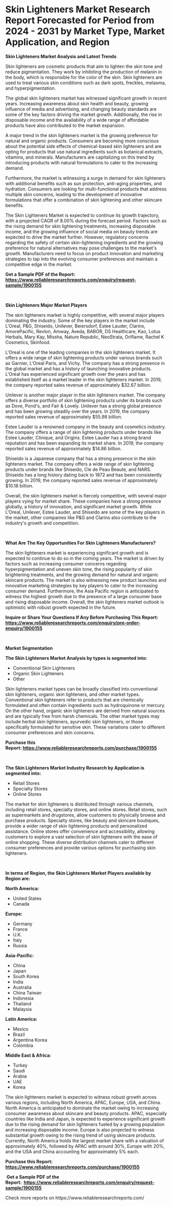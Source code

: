 <p><h1>Skin Lighteners Market Research Report Forecasted for Period from 2024 -  2031 by Market Type, Market Application, and Region</h1></p><p><strong>Skin Lighteners Market Analysis and Latest Trends</strong></p>
<p><p>Skin lighteners are cosmetic products that aim to lighten the skin tone and reduce pigmentation. They work by inhibiting the production of melanin in the body, which is responsible for the color of the skin. Skin lighteners are used to treat various skin conditions such as dark spots, freckles, melasma, and hyperpigmentation.</p><p>The global skin lighteners market has witnessed significant growth in recent years. Increasing awareness about skin health and beauty, growing influence of media and advertising, and changing beauty standards are some of the key factors driving the market growth. Additionally, the rise in disposable income and the availability of a wide range of affordable products have also contributed to the market expansion.</p><p>A major trend in the skin lighteners market is the growing preference for natural and organic products. Consumers are becoming more conscious about the potential side effects of chemical-based skin lighteners and are opting for products that use natural ingredients such as botanical extracts, vitamins, and minerals. Manufacturers are capitalizing on this trend by introducing products with natural formulations to cater to the increasing demand.</p><p>Furthermore, the market is witnessing a surge in demand for skin lighteners with additional benefits such as sun protection, anti-aging properties, and hydration. Consumers are looking for multi-functional products that address multiple skin concerns, leading to the development of innovative formulations that offer a combination of skin lightening and other skincare benefits.</p><p>The Skin Lighteners Market is expected to continue its growth trajectory, with a projected CAGR of 8.00% during the forecast period. Factors such as the rising demand for skin lightening treatments, increasing disposable income, and the growing influence of social media on beauty trends are expected to drive the market further. However, regulatory concerns regarding the safety of certain skin-lightening ingredients and the growing preference for natural alternatives may pose challenges to the market's growth. Manufacturers need to focus on product innovation and marketing strategies to tap into the evolving consumer preferences and maintain a competitive edge in the market.</p></p>
<p><strong>Get a Sample PDF of the Report:&nbsp; <a href="https://www.reliableresearchreports.com/enquiry/request-sample/1900155">https://www.reliableresearchreports.com/enquiry/request-sample/1900155</a></strong></p>
<p>&nbsp;</p>
<p><strong>Skin Lighteners Major Market Players</strong></p>
<p><p>The skin lighteners market is highly competitive, with several major players dominating the industry. Some of the key players in the market include L'Oreal, P&G, Shiseido, Unilever, Beiersdorf, Estee Lauder, Clarins, AmorePacific, Revlon, Amway, Aveda, BABOR, DS Healthcare, Kao, Lotus Herbals, Mary Kay, Missha, Nature Republic, NeoStrata, Oriflame, Rachel K Cosmetics, Skinfood.</p><p>L'Oreal is one of the leading companies in the skin lighteners market. It offers a wide range of skin lightening products under various brands such as Garnier, L'Oreal Paris, and Vichy. The company has a strong presence in the global market and has a history of launching innovative products. L'Oreal has experienced significant growth over the years and has established itself as a market leader in the skin lighteners market. In 2019, the company reported sales revenue of approximately $32.67 billion.</p><p>Unilever is another major player in the skin lighteners market. The company offers a diverse portfolio of skin lightening products under its brands such as Dove, Pond's, and Fair & Lovely. Unilever has a strong global presence and has been growing steadily over the years. In 2019, the company reported sales revenue of approximately $55.98 billion.</p><p>Estee Lauder is a renowned company in the beauty and cosmetics industry. The company offers a range of skin lightening products under brands like Estee Lauder, Clinique, and Origins. Estee Lauder has a strong brand reputation and has been expanding its market share. In 2019, the company reported sales revenue of approximately $14.86 billion.</p><p>Shiseido is a Japanese company that has a strong presence in the skin lighteners market. The company offers a wide range of skin lightening products under brands like Shiseido, Cle de Peau Beaute, and NARS. Shiseido has a long history dating back to 1872 and has been consistently growing. In 2019, the company reported sales revenue of approximately $10.18 billion.</p><p>Overall, the skin lighteners market is fiercely competitive, with several major players vying for market share. These companies have a strong presence globally, a history of innovation, and significant market growth. While L'Oreal, Unilever, Estee Lauder, and Shiseido are some of the key players in the market, other companies like P&G and Clarins also contribute to the industry's growth and competition.</p></p>
<p>&nbsp;</p>
<p><strong>What Are The Key Opportunities For Skin Lighteners Manufacturers?</strong></p>
<p><p>The skin lighteners market is experiencing significant growth and is expected to continue to do so in the coming years. The market is driven by factors such as increasing consumer concerns regarding hyperpigmentation and uneven skin tone, the rising popularity of skin brightening treatments, and the growing demand for natural and organic skincare products. The market is also witnessing new product launches and innovative marketing strategies by key players to cater to the increasing consumer demand. Furthermore, the Asia Pacific region is anticipated to witness the highest growth due to the presence of a large consumer base and rising disposable income. Overall, the skin lighteners market outlook is optimistic with robust growth expected in the future.</p></p>
<p><strong>Inquire or Share Your Questions If Any Before Purchasing This Report: <a href="https://www.reliableresearchreports.com/enquiry/pre-order-enquiry/1900155">https://www.reliableresearchreports.com/enquiry/pre-order-enquiry/1900155</a></strong></p>
<p>&nbsp;</p>
<p><strong>Market Segmentation</strong></p>
<p><strong>The Skin Lighteners Market Analysis by types is segmented into:</strong></p>
<p><ul><li>Conventional Skin Lighteners</li><li>Organic Skin Lighteners</li><li>Other</li></ul></p>
<p><p>Skin lighteners market types can be broadly classified into conventional skin lighteners, organic skin lighteners, and other market types. Conventional skin lighteners refer to products that are chemically formulated and often contain ingredients such as hydroquinone or mercury. On the other hand, organic skin lighteners are derived from natural sources and are typically free from harsh chemicals. The other market types may include herbal skin lighteners, ayurvedic skin lighteners, or those specifically formulated for sensitive skin. These variations cater to different consumer preferences and skin concerns.</p></p>
<p><strong>Purchase this Report:&nbsp;<a href="https://www.reliableresearchreports.com/purchase/1900155">https://www.reliableresearchreports.com/purchase/1900155</a></strong></p>
<p>&nbsp;</p>
<p><strong>The Skin Lighteners Market Industry Research by Application is segmented into:</strong></p>
<p><ul><li>Retail Stores</li><li>Specialty Stores</li><li>Online Stores</li></ul></p>
<p><p>The market for skin lighteners is distributed through various channels, including retail stores, specialty stores, and online stores. Retail stores, such as supermarkets and drugstores, allow customers to physically browse and purchase products. Specialty stores, like beauty and skincare boutiques, provide a wider range of skin lightening products and personalized assistance. Online stores offer convenience and accessibility, allowing customers to explore a vast selection of skin lighteners with the ease of online shopping. These diverse distribution channels cater to different consumer preferences and provide various options for purchasing skin lighteners.</p></p>
<p>&nbsp;</p>
<p><strong>In terms of Region, the Skin Lighteners Market Players available by Region are:</strong></p>
<p>
    <p> <strong> North America: </strong>
        <ul>
            <li>United States</li>
            <li>Canada</li>
        </ul>
        </p> 
    <p> <strong> Europe: </strong>
        <ul>
            <li>Germany</li>
            <li>France</li>
            <li>U.K.</li>
            <li>Italy</li>
            <li>Russia</li>
        </ul>
        </p> 
    <p> <strong> Asia-Pacific: </strong>
        <ul>
            <li>China</li>
            <li>Japan</li>
            <li>South Korea</li>
            <li>India</li>
            <li>Australia</li>
            <li>China Taiwan</li>
            <li>Indonesia</li>
            <li>Thailand</li>
            <li>Malaysia</li>
        </ul>
        </p> 
    <p> <strong> Latin America: </strong>
        <ul>
            <li>Mexico</li>
            <li>Brazil</li>
            <li>Argentina Korea</li>
            <li>Colombia</li>
        </ul>
        </p> 
    <p> <strong> Middle East & Africa: </strong>
        <ul>
            <li>Turkey</li>
            <li>Saudi</li>
            <li>Arabia</li>
            <li>UAE</li>
            <li>Korea</li>
        </ul>
    </p>
    </p>
<p><p>The skin lighteners market is expected to witness robust growth across various regions, including North America, APAC, Europe, USA, and China. North America is anticipated to dominate the market owing to increasing consumer awareness about skincare and beauty products. APAC, especially countries like India and Japan, is expected to experience significant growth due to the rising demand for skin lighteners fueled by a growing population and increasing disposable income. Europe is also projected to witness substantial growth owing to the rising trend of using skincare products. Currently, North America holds the largest market share with a valuation of approximately 40%, followed by APAC with around 30%, Europe with 20%, and the USA and China accounting for approximately 5% each.</p></p>
<p><strong>Purchase this Report: <a href="https://www.reliableresearchreports.com/purchase/1900155">https://www.reliableresearchreports.com/purchase/1900155</a></strong></p>
<p>&nbsp;<strong>Get a Sample PDF of the Report:&nbsp;&nbsp;<a href="https://www.reliableresearchreports.com/enquiry/request-sample/1900155">https://www.reliableresearchreports.com/enquiry/request-sample/1900155</a></strong></p>
<p><strong></strong></p>
<p>Check more reports on https://www.reliableresearchreports.com/</p>
